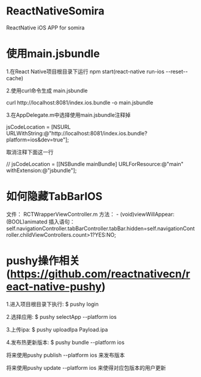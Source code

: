 # ReactNativeSomira
ReactNative iOS APP for somira

# 使用main.jsbundle
1.在React Native项目根目录下运行 npm start(react-native run-ios --reset--cache)

2.使用curl命令生成 main.jsbundle

curl http://localhost:8081/index.ios.bundle -o main.jsbundle

3.在AppDelegate.m中选择使用main.jsbundle注释掉

jsCodeLocation = [NSURL URLWithString:@"http://localhost:8081/index.ios.bundle?platform=ios&dev=true"];

取消注释下面这一行

// jsCodeLocation = [[NSBundle mainBundle] URLForResource:@"main" withExtension:@"jsbundle"];

# 如何隐藏TabBarIOS
文件： RCTWrapperViewController.m
方法： - (void)viewWillAppear:(BOOL)animated
插入语句：
self.navigationController.tabBarController.tabBar.hidden=self.navigationController.childViewControllers.count>1?YES:NO;

# pushy操作相关(https://github.com/reactnativecn/react-native-pushy)
1.进入项目根目录下执行: $ pushy login

2.选择应用: $ pushy selectApp --platform ios

3.上传ipa: $ pushy uploadIpa Payload.ipa

4.发布热更新版本: $ pushy bundle --platform ios

  将来使用pushy publish --platform ios <ppkFile>来发布版本

  将来使用pushy update --platform ios 来使得对应包版本的用户更新
  
